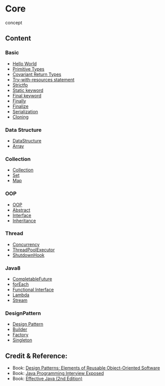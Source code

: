 # Core
concept

## Content
### Basic
- <a href="https://github.com/roat167/core/blob/master/src/core/java/intro/Main.java">Hello World</a>
- <a href="https://github.com/roat167/core/blob/master/src/core/java/basic/PrimitiveType.java">Primitive Types</a>
- <a href="https://github.com/roat167/core/blob/master/src/core/java/basic/CovariantReturnType.java">Covariant Return Types</a>
- <a href="https://github.com/roat167/core/blob/master/src/core/java/basic/TryWithResourceStatement.java">Try-with-resources statement</a>
- <a href="https://github.com/roat167/core/blob/master/src/core/java/basic/StrictfpKeyword.java">Strictfp</a>
- <a href="https://github.com/roat167/core/blob/master/src/core/java/basic/Static.java">Static keyword</a>
- <a href="https://github.com/roat167/core/blob/master/src/core/java/basic/Final.java">Final keyword</a>
- <a href="https://github.com/roat167/core/blob/master/src/core/java/basic/Finally.java">Finally</a>
- <a href="https://github.com/roat167/core/blob/master/src/core/java/basic/Finalize.java">Finalize</a>
- <a href="https://github.com/roat167/core/blob/master/src/core/java/basic/SerializationExample.java">Serialization</a>
- <a href="https://github.com/roat167/core/blob/master/src/core/java/basic/cloning/CopyExample.java">Cloning</a>

### Data Structure
- <a href="https://github.com/roat167/core/tree/master/src/core/java/datastructure">DataStructure</a>
- <a href="https://github.com/roat167/core/blob/master/src/core/java/datastructure/ArrayExample.java">Array</a>

### Collection
- <a href="https://github.com/roat167/core/tree/master/src/core/java/collection">Collection</a>
- <a href="https://github.com/roat167/core/blob/master/src/core/java/collection/SetExample.java">Set</a>
- <a href="https://github.com/roat167/core/blob/master/src/core/java/collection/MapExample.java">Map</a>

### OOP
- <a href="https://github.com/roat167/core/tree/master/src/core/java/oop">OOP</a>
- <a href="https://github.com/roat167/core/blob/master/src/core/java/oop/MyAbstract.java">Abstract</a>
- <a href="https://github.com/roat167/core/blob/master/src/core/java/oop/MyInterface.java">Interface</a>
- <a href="https://github.com/roat167/core/blob/master/src/core/java/oop/Inheritance.java">Inheritance</a>


### Thread
- <a href="https://github.com/roat167/core/tree/master/src/core/java/concurrency">Concurrency</a>
- <a href="https://github.com/roat167/core/blob/master/src/core/java/concurrency/Executors.java">ThreadPoolExecutor</a>
- <a href="https://github.com/roat167/core/blob/master/src/core/java/concurrency/ShutdownHookExample.java">ShutdownHook</a>

### Java8
- <a href="https://github.com/roat167/core/blob/master/src/core/java8/FutureExample.java">CompletableFuture</a>
- <a href="https://github.com/roat167/core/blob/master/src/core/java8/ForEachExample.java">forEach</a>
- <a href="https://github.com/roat167/core/tree/master/src/core/java8/functionalinterface">Functional Interface</a>
- <a href="https://github.com/roat167/core/tree/master/src/core/java8/lambdas">Lambda</a>
- <a href="https://github.com/roat167/core/tree/master/src/core/java8/stream">Stream</a>

### DesignPattern
- <a href="https://github.com/roat167/core/tree/master/src/core/designpattern">Design Pattern</a>
- <a href="https://github.com/roat167/core/tree/master/src/core/designpattern/builder">Builder</a>
- <a href="https://github.com/roat167/core/tree/master/src/core/designpattern/factory">Factory</a>
- <a href="https://github.com/roat167/core/blob/master/src/core/designpattern/singleton/Singleton.java">Singleton</a>


## Credit & Reference:
- Book: <a href="https://www.amazon.com/gp/product/0201633612/ref=as_li_tl?ie=UTF8&camp=1789&creative=9325&creativeASIN=0201633612&linkCode=as2&tag=kapp01-20&linkId=6cb656517049f71b6c1bc3e63ae52596">Design Patterns: Elements of Reusable Object-Oriented Software</a>
- Book: <a href="https://www.amazon.com/gp/product/1118722868/ref=as_li_tl?ie=UTF8&camp=1789&creative=9325&creativeASIN=1118722868&linkCode=as2&tag=kapp01-20&linkId=14a57428bf0e0e0ef8c41ed5f23e517d">Java Programming Interview Exposed</a>
- Book: <a href="https://www.amazon.com/gp/product/0321356683/ref=as_li_tl?ie=UTF8&camp=1789&creative=9325&creativeASIN=0321356683&linkCode=as2&tag=kapp01-20&linkId=7c00c5a738223e1d59ca154f8ede284c">Effective Java (2nd Edition)</a>